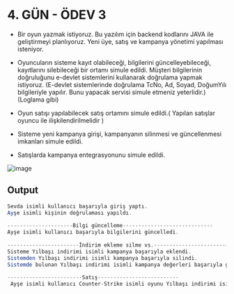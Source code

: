 # 4. GÜN - ÖDEV 3
- Bir oyun yazmak istiyoruz. Bu yazılım için backend kodlarını JAVA ile geliştirmeyi planlıyoruz. Yeni üye, satış ve kampanya yönetimi yapılması isteniyor. 
- Oyuncuların sisteme kayıt olabileceği, bilgilerini güncelleyebileceği, kayıtlarını silebileceği bir ortamı simule edildi. Müşteri bilgilerinin doğruluğunu e-devlet sistemlerini kullanarak doğrulama yapmak istiyoruz. (E-devlet sistemlerinde doğrulama TcNo, Ad, Soyad, DoğumYılı bilgileriyle yapılır. Bunu yapacak servisi simule etmeniz yeterlidir.) (Loglama gibi)

- Oyun satışı yapılabilecek satış ortamını simule edildi.( Yapılan satışlar oyuncu ile ilişkilendirilmelidir )

- Sisteme yeni kampanya girişi, kampanyanın silinmesi ve güncellenmesi imkanları simule edildi.

- Satışlarda kampanya entegrasyonunu simule edildi.


![image](https://user-images.githubusercontent.com/54233566/118509549-cc62a300-b738-11eb-9c94-e36e5bbf839d.png)

## Output

```java
Sevda isimli kullanıcı başarıyla giriş yaptı.
Ayşe isimli kişinin doğrulaması yapıldı.
 
---------------------Bilgi güncelleme-----------------------------
Ayşe isimli kullanıcı başarıyla bilgilerini güncelledi.
 
-----------------------İndirim ekleme silme vs.---------------------------
Sisteme Yılbaşı indirimi isimli kampanya başarıyla eklendi.
Sistemden Yılbaşı indirimi isimli kampanya başarıyla silindi.
Sistemde bulunan Yılbaşı indirimi isimli kampanya değerleri başarıyla güncellendi.
 
------------------------Satış--------------------------
 Ayşe isimli kullanıcı Counter-Strike isimli oyunu Yılbaşı indirimi isimli kampanya ile yüzde 10 indirim oranıyla 85 TL fiyat?na aldı.

